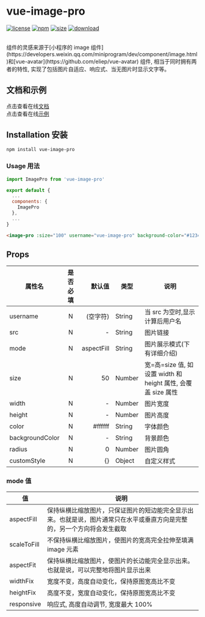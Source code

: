 # vue-image-pro

[![license](https://img.shields.io/npm/l/vue-image-pro.svg)](https://dream2023.github.io/vue-image-pro/)
[![npm](https://img.shields.io/npm/v/vue-image-pro.svg)](https://www.npmjs.com/package/vue-image-pro)
[![size](https://img.shields.io/bundlephobia/minzip/vue-image-pro.svg)](https://www.npmjs.com/package/vue-image-pro)
[![download](https://img.shields.io/npm/dw/vue-image-pro.svg)](https://npmcharts.com/compare/vue-image-pro?minimal=true)

<br/>
组件的灵感来源于[小程序的 image 组件](https://developers.weixin.qq.com/miniprogram/dev/component/image.html)和[vue-avatar](https://github.com/eliep/vue-avatar) 组件, 相当于同时拥有两者的特性, 实现了包括图片自适应、响应式、当无图片时显示文字等。

## 文档和示例

点击查看在线[文档](https://dream2023.github.io/vue-image-pro/)
<br />
点击查看在线[示例](https://jsfiddle.net/zhangchaojie/hj67nkwv/)

## Installation 安装

```bash
npm install vue-image-pro
```

### Usage 用法

```js
import ImagePro from 'vue-image-pro'

export default {
  ...
  components: {
    ImagePro
  },
  ...
}
```

```html
<image-pro :size="100" username="vue-image-pro" background-color="#123456" />
```

## Props

| 属性名          | 是否必填 |     默认值 | 类型   | 说明                                                         |
| --------------- | :------: | ---------: | ------ | ------------------------------------------------------------ |
| username        |    N     |   (空字符) | String | 当 src 为空时,显示计算后用户名                               |
| src             |    N     |          - | String | 图片链接                                                     |
| mode            |    N     | aspectFill | String | 图片展示模式(下有详细介绍)                                   |
| size            |    N     |         50 | Number | 宽=高=size 值, 如设置 width 和 height 属性, 会覆盖 size 属性 |
| width           |    N     |          - | Number | 图片宽度                                                     |
| height          |    N     |          - | Number | 图片高度                                                     |
| color           |    N     |    #ffffff | String | 字体颜色                                                     |
| backgroundColor |    N     |          - | String | 背景颜色                                                     |
| radius          |    N     |          0 | Number | 图片圆角                                                     |
| customStyle     |    N     |         {} | Object | 自定义样式                                                   |

### mode 值

| 值          | 说明                                                                                                                     |
| ----------- | ------------------------------------------------------------------------------------------------------------------------ |
| aspectFill  | 保持纵横比缩放图片，只保证图片的短边能完全显示出来。也就是说，图片通常只在水平或垂直方向是完整的，另一个方向将会发生截取 |
| scaleToFill | 不保持纵横比缩放图片，使图片的宽高完全拉伸至填满 image 元素                                                              |
| aspectFit   | 保持纵横比缩放图片，使图片的长边能完全显示出来。也就是说，可以完整地将图片显示出来                                       |
| widthFix    | 宽度不变，高度自动变化，保持原图宽高比不变                                                                               |
| heightFix   | 高度不变，宽度自动变化，保持原图宽高比不变                                                                               |
| responsive  | 响应式, 高度自动调节, 宽度最大 100%                                                                                      |
